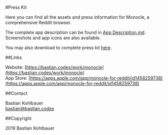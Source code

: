 #Press Kit

Here you can find all the assets and press information for Monocle, a comprehensive Reddit browser.

The complete app description can be found in [App Description.md](https://github.com/freshking/monocle-presskit/blob/master/App%20Description.md). Screenshots and app icons are also available. 

You may also download to complete press kit [here](https://github.com/freshking/monocle-presskit/archive/master.zip).

##Links

Website: [https://bastian.codes/work/monocle](https://bastian.codes/work/monocle)  
App Store: [https://apps.apple.com/app/monocle-for-reddit/id1458259738](https://apps.apple.com/app/monocle-for-reddit/id1458259738)

##Contact
 
Bastian Kohlbauer  
[bastian@bastian.codes](mailto:bastian@bastian.codes)

##Copyright 

2019 Bastian Kohlbauer